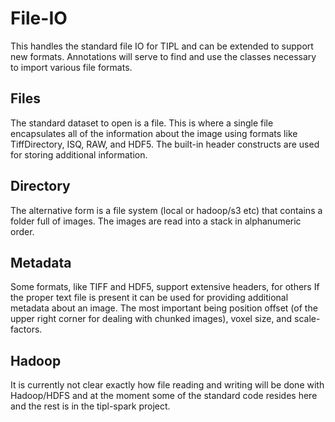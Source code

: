 # File-IO
This handles the standard file IO for TIPL and can be extended to support new formats. Annotations will serve to find and use the classes necessary to import various file formats.

## Files
The standard dataset to open is a file. This is where a single file encapsulates all of the information about the image using formats like TiffDirectory, ISQ, RAW, and HDF5. The built-in header constructs are used for storing additional information.
## Directory
The alternative form is a file system (local or hadoop/s3 etc) that contains a folder full of images. The images are read into a stack in alphanumeric order.

## Metadata
Some formats, like TIFF and HDF5, support extensive headers, for others If the proper text file is present it can be used for providing additional metadata about an image. The most important being position offset (of the upper right corner for dealing with chunked images), voxel size, and scale-factors.

## Hadoop
It is currently not clear exactly how file reading and writing will be done with Hadoop/HDFS and at the moment some of the standard code resides here and the rest is in the tipl-spark project.